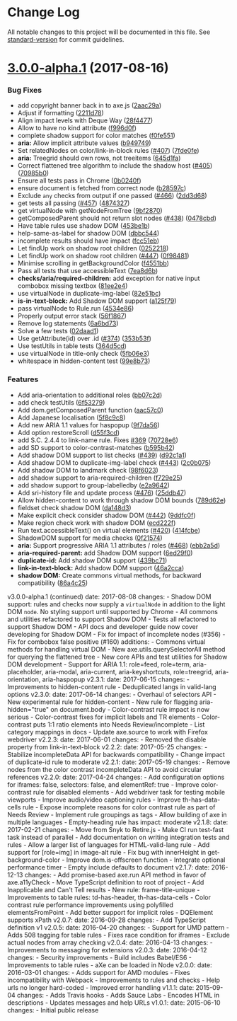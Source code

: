 # Change Log

All notable changes to this project will be documented in this file. See [standard-version](https://github.com/conventional-changelog/standard-version) for commit guidelines.

<a name="3.0.0-alpha.1"></a>
# [3.0.0-alpha.1](https://github.com/dequelabs/axe-core/compare/v2.3.1...v3.0.0-alpha.1) (2017-08-16)

### Bug Fixes

* add copyright banner back in to axe.js ([2aac29a](https://github.com/dequelabs/axe-core/commit/2aac29a))
* Adjust if formatting ([2211d78](https://github.com/dequelabs/axe-core/commit/2211d78))
* Align impact levels with Deque Way ([28f4477](https://github.com/dequelabs/axe-core/commit/28f4477))
* Allow <track> to have no kind attribute ([f996d0f](https://github.com/dequelabs/axe-core/commit/f996d0f))
* complete shadow support for color matches ([f0fe551](https://github.com/dequelabs/axe-core/commit/f0fe551))
* **aria:** Allow implicit attribute values ([b949749](https://github.com/dequelabs/axe-core/commit/b949749))
* Set relatedNodes on color/link-in-block rules ([#407](https://github.com/dequelabs/axe-core/issues/407)) ([7fde0fe](https://github.com/dequelabs/axe-core/commit/7fde0fe))
* **aria:** Treegrid should own rows, not treeitems ([645d1fa](https://github.com/dequelabs/axe-core/commit/645d1fa))
* Correct flattened tree algorithm to include the shadow host ([#405](https://github.com/dequelabs/axe-core/issues/405)) ([70985b0](https://github.com/dequelabs/axe-core/commit/70985b0))
* Ensure all tests pass in Chrome ([0b0240f](https://github.com/dequelabs/axe-core/commit/0b0240f))
* ensure document is fetched from correct node ([b28597c](https://github.com/dequelabs/axe-core/commit/b28597c))
* Exclude `any` checks from output if one passed ([#466](https://github.com/dequelabs/axe-core/issues/466)) ([2dd3d68](https://github.com/dequelabs/axe-core/commit/2dd3d68))
* get tests all passing ([#457](https://github.com/dequelabs/axe-core/issues/457)) ([4874327](https://github.com/dequelabs/axe-core/commit/4874327))
* get virtualNode with getNodeFromTree  ([9bf2870](https://github.com/dequelabs/axe-core/commit/9bf2870))
* getComposedParent should not return slot nodes ([#438](https://github.com/dequelabs/axe-core/issues/438)) ([0478cbd](https://github.com/dequelabs/axe-core/commit/0478cbd))
* Have table rules use shadow DOM ([453be1b](https://github.com/dequelabs/axe-core/commit/453be1b))
* help-same-as-label for shadow DOM ([dbbc544](https://github.com/dequelabs/axe-core/commit/dbbc544))
* incomplete results should have impact ([fcc51eb](https://github.com/dequelabs/axe-core/commit/fcc51eb))
* Let findUp work on shadow root children ([0252218](https://github.com/dequelabs/axe-core/commit/0252218))
* Let findUp work on shadow root children ([#447](https://github.com/dequelabs/axe-core/issues/447)) ([0f98481](https://github.com/dequelabs/axe-core/commit/0f98481))
* Minimise scrolling in getBackgroundColor ([f4551bb](https://github.com/dequelabs/axe-core/commit/f4551bb))
* Pass all tests that use accessibleText ([7ea8d6b](https://github.com/dequelabs/axe-core/commit/7ea8d6b))
* **checks/aria/required-children:** add exception for native input combobox missing textbox ([81ee2e4](https://github.com/dequelabs/axe-core/commit/81ee2e4))
* use virtualNode in duplicate-img-label ([82e51bc](https://github.com/dequelabs/axe-core/commit/82e51bc))
* **is-in-text-block:** Add Shadow DOM support ([a125f79](https://github.com/dequelabs/axe-core/commit/a125f79))
* pass virtualNode to Rule.run ([4534e86](https://github.com/dequelabs/axe-core/commit/4534e86))
* Properly output error stack ([56f1867](https://github.com/dequelabs/axe-core/commit/56f1867))
* Remove log statements ([6a6bd73](https://github.com/dequelabs/axe-core/commit/6a6bd73))
* Solve a few tests ([02daad1](https://github.com/dequelabs/axe-core/commit/02daad1))
* Use getAttribute(id) over .id ([#374](https://github.com/dequelabs/axe-core/issues/374)) ([353b53f](https://github.com/dequelabs/axe-core/commit/353b53f))
* Use testUtils in table tests ([364d5cd](https://github.com/dequelabs/axe-core/commit/364d5cd))
* use virtualNode in title-only check ([5fb06e3](https://github.com/dequelabs/axe-core/commit/5fb06e3))
* whitespace in hidden-content test ([99e8b73](https://github.com/dequelabs/axe-core/commit/99e8b73))


### Features

* Add aria-orientation to additional roles ([bb07c2d](https://github.com/dequelabs/axe-core/commit/bb07c2d))
* add check testUtils ([6f53279](https://github.com/dequelabs/axe-core/commit/6f53279))
* Add dom.getComposedParent function ([aac57c0](https://github.com/dequelabs/axe-core/commit/aac57c0))
* Add Japanese localisation ([5f8c9c8](https://github.com/dequelabs/axe-core/commit/5f8c9c8))
* Add new ARIA 1.1 values for haspopup ([9f7da56](https://github.com/dequelabs/axe-core/commit/9f7da56))
* Add option restoreScroll ([d55f3cd](https://github.com/dequelabs/axe-core/commit/d55f3cd))
* add S.C. 2.4.4 to link-name rule. Fixes [#369](https://github.com/dequelabs/axe-core/issues/369) ([70728e6](https://github.com/dequelabs/axe-core/commit/70728e6))
* add SD support to color-contrast-matches ([b595b42](https://github.com/dequelabs/axe-core/commit/b595b42))
* Add shadow DOM support to list checks ([#439](https://github.com/dequelabs/axe-core/issues/439)) ([d92c1a1](https://github.com/dequelabs/axe-core/commit/d92c1a1))
* Add shadow DOM to duplicate-img-label check ([#443](https://github.com/dequelabs/axe-core/issues/443)) ([2c0b075](https://github.com/dequelabs/axe-core/commit/2c0b075))
* Add shadow DOM to landmark check ([98f6023](https://github.com/dequelabs/axe-core/commit/98f6023))
* add shadow support to aria-required-children ([f729e25](https://github.com/dequelabs/axe-core/commit/f729e25))
* add shadow support to group-labelledby ([e2a9642](https://github.com/dequelabs/axe-core/commit/e2a9642))
* Add sri-history file and update process ([#476](https://github.com/dequelabs/axe-core/issues/476)) ([25ddb47](https://github.com/dequelabs/axe-core/commit/25ddb47))
* Allow hidden-content to work through shadow DOM bounds ([789d62e](https://github.com/dequelabs/axe-core/commit/789d62e))
* fieldset check shadow DOM ([da148d3](https://github.com/dequelabs/axe-core/commit/da148d3))
* Make explicit check consider shadow DOM ([#442](https://github.com/dequelabs/axe-core/issues/442)) ([9ddfc0f](https://github.com/dequelabs/axe-core/commit/9ddfc0f))
* Make region check work with shadow DOM ([ecd222f](https://github.com/dequelabs/axe-core/commit/ecd222f))
* Run text.accessibleText() on virtual elements ([#420](https://github.com/dequelabs/axe-core/issues/420)) ([414fcbe](https://github.com/dequelabs/axe-core/commit/414fcbe))
* ShadowDOM support for media checks ([0f21574](https://github.com/dequelabs/axe-core/commit/0f21574))
* **aria:** Support progressive ARIA 1.1 attributes / roles ([#468](https://github.com/dequelabs/axe-core/issues/468)) ([ebb2a5d](https://github.com/dequelabs/axe-core/commit/ebb2a5d))
* **aria-required-parent:** add Shadow DOM support ([6ed29f0](https://github.com/dequelabs/axe-core/commit/6ed29f0))
* **duplicate-id:** Add shadow DOM support ([439bc71](https://github.com/dequelabs/axe-core/commit/439bc71))
* **link-in-text-block:** Add shadow DOM support ([46a2cca](https://github.com/dequelabs/axe-core/commit/46a2cca))
* **shadow DOM:** Create commons virtual methods, for backward compatibility ([86a4c25](https://github.com/dequelabs/axe-core/commit/86a4c25))


v3.0.0-alpha.1 (continued)
	date: 2017-08-08
	changes:
		- Shadow DOM support: rules and checks now supply a `virtualNode` in addition to the light DOM `node`. No <slot> styling support until supported by Chrome
		- All commons and utilities refactored to support Shadow DOM
		- Tests all refactored to support Shadow DOM
		- API docs and developer guide now cover developing for Shadow DOM
		- Fix for impact of incomplete nodes (#356)
		- Fix for combobox false positive (#160)
	additions:
		- Commons virtual methods for handling virtual DOM
		- New axe.utils.querySelectorAll method for querying the flattened tree
		- New core APIs and test utilities for Shadow DOM development
		- Support for ARIA 1.1: role=feed, role=term, aria-placeholder, aria-modal,
    aria-current, aria-keyshortcuts, role=treegrid, aria-orientation, aria-haspopup
v2.3.1:
	date: 2017-06-15
	changes:
		- Improvements to hidden-content rule
		- Deduplicated langs in valid-lang options
v2.3.0:
	date: 2017-06-14
	changes:
		- Overhaul of selectors API
		- New experimental rule for hidden-content
		- New rule for flagging aria-hidden="true" on document.body
		- Color-contrast rule impact is now serious
		- Color-contrast fixes for implicit labels and TR elements
		- Color-contrast puts 1:1 ratio elements into Needs Review/incomplete
		- List category mappings in docs
		- Update axe.source to work with Firefox webdriver
v2.2.3:
  date: 2017-06-01
  changes:
    - Removed the disable property from link-in-text-block
v2.2.2:
	date: 2017-05-25
	changes:
		- Stabilize incompleteData API for backwards compatibility
		- Change impact of duplicate-id rule to moderate
v2.2.1:
	date: 2017-05-19
	changes:
		- Remove nodes from the color contrast incompleteData API to avoid circular references
v2.2.0:
	date: 2017-04-24
	changes:
		- Add configuration options for iframes: false, selectors: false, and elementRef: true
		- Improve color-contrast rule for disabled elements
		- Add webdriver task for testing mobile viewports
		- Improve audio/video captioning rules
		- Improve th-has-data-cells rule
		- Expose incomplete reasons for color contrast rule as part of Needs Review
		- Implement rule groupings as tags
		- Allow building of axe in multiple languages
		- Empty-heading rule has impact: moderate
v2.1.8:
	date: 2017-02-21
	changes:
		- Move from Snyk to Retire.js
		- Make CI run test-fast task instead of parallel
		- Add documentation on writing integration tests and rules
		- Allow a larger list of languages for HTML-valid-lang rule
		- Add support for [role=img] in image-alt rule
		- Fix bug with innerHeight in get-background-color
		- Improve dom.is-offscreen function
		- Integrate optional performance timer
		- Empty include defaults to document
v2.1.7:
	date: 2016-12-13
	changes:
		- Add promise-based axe.run API method in favor of axe.a11yCheck
		- Move TypeScript definition to root of project
		- Add Inapplicable and Can't Tell results
		- New rule: frame-title-unique
		- Improvements to table rules: td-has-header, th-has-data-cells
		- Color contrast rule performance improvements using polyfilled elementsFromPoint
		- Add better support for implicit roles
		- DQElement supports xPath
v2.0.7:
	date: 2016-09-28
	changes:
		- Add TypeScript definition v1
v2.0.5:
	date: 2016-04-20
	changes:
		- Support for UMD pattern
		- Adds 508 tagging for table rules
		- Fixes race condition for iframes
		- Exclude actual nodes from array checking
v2.0.4:
	date: 2016-04-13
	changes:
		- Improvements to messaging for extensions
v2.0.3:
	date: 2016-04-12
	changes:
		- Security improvements
		- Build includes Babel/ES6
		- Improvements to table rules
		- aXe can be loaded in Node
v2.0.0:
	date: 2016-03-01
	changes:
		- Adds support for AMD modules
		- Fixes incompatibility with Webpack
		- Improvements to rules and checks
		- Help urls no longer hard-coded
		- Improved error handling
v1.1.1:
	date: 2015-09-04
	changes:
		- Adds Travis hooks
		- Adds Sauce Labs
		- Encodes HTML in descriptions
		- Updates messages and help URLs
v1.0.1:
	date: 2015-06-10
	changes:
		- Initial public release
